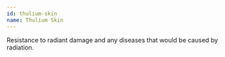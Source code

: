 ```yaml
---
id: thulium-skin
name: Thulium Skin
---
```

Resistance to radiant damage and any diseases that would be caused by radiation.
